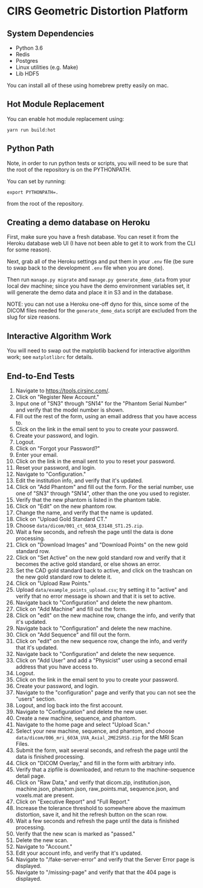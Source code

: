 # CIRS Geometric Distortion Platform

## System Dependencies

- Python 3.6
- Redis
- Postgres
- Linux utilities (e.g. Make)
- Lib HDF5

You can install all of these using homebrew pretty easily on mac.

## Hot Module Replacement

You can enable hot module replacement using:

    yarn run build:hot

## Python Path

Note, in order to run python tests or scripts, you will need to be sure that the root of the repository is on the PYTHONPATH.

You can set by running:

    export PYTHONPATH=.

from the root of the repository.

## Creating a demo database on Heroku

First, make sure you have a fresh database.  You can reset it from the Heroku database web UI (I have not been able to get it to work from the CLI for some reason).

Next, grab all of the Heroku settings and put them in your `.env` file (be sure to swap back to the development `.env` file when you are done).

Then run `manage.py migrate` and `manage.py generate_demo_data` from your local dev machine; since you have the demo environment variables set, it will generate the demo data and place it in S3 and in the database.

NOTE: you can not use a Heroku one-off dyno for this, since some of the DICOM files needed for the `generate_demo_data` script are excluded from the slug for size reasons.

## Interactive Algorithm Work

You will need to swap out the matplotlib backend for interactive algorithm
work; see `matplotlibrc` for details.

## End-to-End Tests

1. Navigate to https://tools.cirsinc.com/.
2. Click on "Register New Account."
3. Input one of "SN3" through "SN14" for the "Phantom Serial Number" and verify that the model number is shown.
4. Fill out the rest of the form, using an email address that you have access to.
5. Click on the link in the email sent to you to create your password.
6. Create your password, and login.
7. Logout.
8. Click on "Forgot your Password?"
9. Enter your email.
10. Click on the link in the email sent to you to reset your password.
11. Reset your password, and login.
12. Navigate to "Configuration."
13. Edit the institution info, and verify that it's updated.
14. Click on "Add Phantom" and fill out the form. For the serial number, use one of "SN3" through "SN14", other than the one you used to register.
15. Verify that the new phantom is listed in the phantom table.
16. Click on "Edit" on the new phantom row.
17. Change the name, and verify that the name is updated.
18. Click on "Upload Gold Standard CT."
19. Choose `data/dicom/001_ct_603A_E3148_ST1.25.zip`.
20. Wait a few seconds, and refresh the page until the data is done processing.
21. Click on "Download Images" and "Download Points" on the new gold standard row.
22. Click on "Set Active" on the new gold standard row and verify that it becomes the active gold standard, or else shows an error.
23. Set the CAD gold standard back to active, and click on the trashcan on the new gold standard row to delete it.
24. Click on "Upload Raw Points."
25. Upload `data/example_points_upload.csv`; try setting it to "active" and verify that no error message is shown and that it is set to active.
26. Navigate back to "Configuration" and delete the new phantom.
27. Click on "Add Machine" and fill out the form.
28. Click on "edit" on the new machine row, change the info, and verify that it's updated.
29. Navigate back to "Configuration" and delete the new machine.
30. Click on "Add Sequence" and fill out the form.
31. Click on "edit" on the new sequence row, change the info, and verify that it's updated.
32. Navigate back to "Configuration" and delete the new sequence.
33. Click on "Add User" and add a "Physicist" user using a second email address that you have access to.
34. Logout.
35. Click on the link in the email sent to you to create your password.
36. Create your password, and login.
36. Navigate to the "configuration" page and verify that you can not see the "users" section.
37. Logout, and log back into the first account.
38. Navigate to "Configuration" and delete the new user.
39. Create a new machine, sequence, and phantom.
40. Navigate to the home page and select "Upload Scan."
41. Select your new machine, sequence, and phantom, and choose `data/dicom/006_mri_603A_UVA_Axial_2ME2SRS5.zip` for the MRI Scan Files.
42. Submit the form, wait several seconds, and refresh the page until the data is finished processing.
43. Click on "DICOM Overlay," and fill in the form with arbitrary info.
44. Verify that a zipfile is downloaded, and return to the machine-sequence detail page.
45. Click on "Raw Data," and verify that dicom.zip, institution.json, machine.json, phantom.json, raw_points.mat, sequence.json, and voxels.mat are present.
46. Click on "Executive Report" and "Full Report."
47. Increase the tolerance threshold to somewhere above the maximum distortion, save it, and hit the refresh button on the scan row.
48. Wait a few seconds and refresh the page until the data is finished processing.
49. Verify that the new scan is marked as "passed."
50. Delete the new scan.
51. Navigate to "Account."
52. Edit your account info, and verify that it's updated.
53. Navigate to "/fake-server-error" and verify that the Server Error page is displayed.
54. Navigate to "/missing-page" and verify that that the 404 page is displayed.
